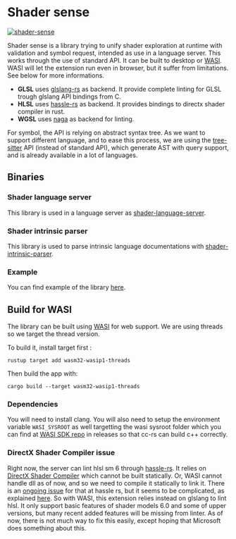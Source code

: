 # Shader sense

[![shader-sense](https://img.shields.io/crates/v/shader-sense)](https://crates.io/crates/shader-sense)

Shader sense is a library trying to unify shader exploration at runtime with validation and symbol request, intended as use in a language server. This works through the use of standard API. It can be built to desktop or [WASI](https://wasi.dev/). WASI will let the extension run even in browser, but it suffer from limitations. See below for more informations.

- **GLSL** uses [glslang-rs](https://github.com/SnowflakePowered/glslang-rs) as backend. It provide complete linting for GLSL trough glslang API bindings from C.
- **HLSL** uses [hassle-rs](https://github.com/Traverse-Research/hassle-rs) as backend. It provides bindings to directx shader compiler in rust.
- **WGSL** uses [naga](https://github.com/gfx-rs/naga) as backend for linting.

For symbol, the API is relying on abstract syntax tree. As we want to support different language, and to ease this process, we are using the [tree-sitter](https://tree-sitter.github.io/tree-sitter/) API (instead of standard API), which generate AST with query support, and is already available in a lot of languages.

## Binaries

### Shader language server

This library is used in a language server as [shader-language-server](https://github.com/antaalt/shader-sense/tree/main/shader-language-server). 

### Shader intrinsic parser

This library is used to parse intrinsic language documentations with [shader-intrinsic-parser](https://github.com/antaalt/shader-sense/tree/main/shader-intrinsic-parser).

### Example

You can find example of the library [here](https://github.com/antaalt/shader-sense/tree/main/shader-sense/examples).

## Build for WASI

The library can be built using [WASI](https://wasi.dev/) for web support. We are using threads so we target the thread version.

To build it, install target first :

```shell
rustup target add wasm32-wasip1-threads
```

Then build the app with:

```shell
cargo build --target wasm32-wasip1-threads
```

### Dependencies

You will need to install clang. You will also need to setup the environment variable `WASI_SYSROOT` as well targetting the wasi sysroot folder which you can find at [WASI SDK repo](https://github.com/WebAssembly/wasi-sdk) in releases so that cc-rs can build c++ correctly.

### DirectX Shader Compiler issue

Right now, the server can lint hlsl sm 6 through [hassle-rs](https://github.com/Traverse-Research/hassle-rs). It relies on [DirectX Shader Compiler](https://github.com/microsoft/DirectXShaderCompiler) which cannot be built statically. Or, WASI cannot handle dll as of now, and so we need to compile it statically to link it. There is an [ongoing issue](https://github.com/Traverse-Research/hassle-rs/issues/57) for that at hassle rs, but it seems to be complicated, as explained [here](https://devlog.hexops.com/2024/building-the-directx-shader-compiler-better-than-microsoft/). So with WASI, this extension relies instead on glslang to lint hlsl. It only support basic features of shader models 6.0 and some of upper versions, but many recent added features will be missing from linter. As of now, there is not much way to fix this easily, except hoping that Microsoft does something about this.